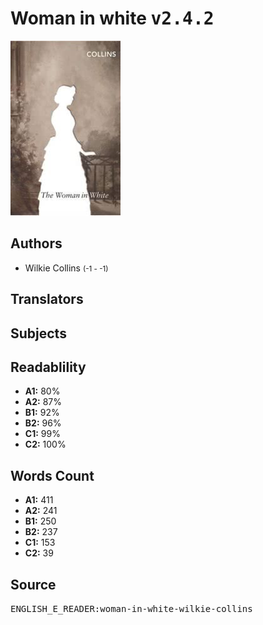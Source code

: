 # Woman in white <kbd>v2.4.2</kbd>

![](./cover.medium.jpg "")

## Authors


 - Wilkie Collins <small>(-1 - -1)</small>

## Translators



## Subjects



## Readablility


 - **A1:** 80%
 - **A2:** 87%
 - **B1:** 92%
 - **B2:** 96%
 - **C1:** 99%
 - **C2:** 100%

## Words Count


 - **A1:** 411
 - **A2:** 241
 - **B1:** 250
 - **B2:** 237
 - **C1:** 153
 - **C2:** 39

## Source


<kbd>ENGLISH_E_READER:woman-in-white-wilkie-collins</kbd>
